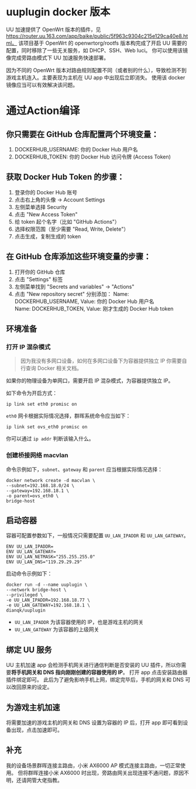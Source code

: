 # uuplugin docker 版本

UU 加速提供了 OpenWrt 版本的插件，见 https://router.uu.163.com/app/baike/public/5f963c9304c215e129ca40e8.html。
该项目基于 OpenWrt 的 openwrtorg/rootfs 版本构完成了开启 UU 需要的配置，同时移除了一些无关服务，如 DHCP、SSH、Web luci。
你可以使用该镜像完成旁路由模式下 UU 加速服务快速部署。

因为不同的 OpenWrt 版本对路由规则配置不同（或者别的什么），导致检测不到游戏主机连入。主要表现为主机在 UU app 中出现后立即消失。
使用该 docker 镜像应当可以有效解决该问题。

# 通过Action编译
## 你只需要在 GitHub 仓库配置两个环境变量：

1. DOCKERHUB_USERNAME: 你的 Docker Hub 用户名
2. DOCKERHUB_TOKEN: 你的 Docker Hub 访问令牌 (Access Token)
## 获取 Docker Hub Token 的步骤：

1. 登录你的 Docker Hub 账号
2. 点击右上角的头像 -> Account Settings
3. 左侧菜单选择 Security
4. 点击 "New Access Token"
5. 给 token 起个名字（比如 "GitHub Actions"）
6. 选择权限范围（至少需要 "Read, Write, Delete"）
7. 点击生成，复制生成的 token
## 在 GitHub 仓库添加这些环境变量的步骤：

1. 打开你的 GitHub 仓库
2. 点击 "Settings" 标签
3. 左侧菜单找到 "Secrets and variables" -> "Actions"
4. 点击 "New repository secret"
分别添加：
  Name: DOCKERHUB_USERNAME, Value: 你的 Docker Hub 用户名    
  Name: DOCKERHUB_TOKEN, Value: 刚才生成的 Docker Hub token

## 环境准备

### 打开 IP 混杂模式

> 因为我没有多网口设备，如何在多网口设备下为容器提供独立 IP 你需要自行查询 Docker 相关文档。

如果你的物理设备为单网口，需要开启 IP 混杂模式，为容器提供独立 IP。

如下命令为开启方式：

```
ip link set eth0 promisc on
```

`eth0` 网卡根据实际情况选择，群晖系统命令应当如下：

```
ip link set ovs_eth0 promisc on
```

你可以通过 `ip addr` 判断该输入什么。

### 创建桥接网络 macvlan

命令示例如下，`subnet`、`gateway` 和 `parent` 应当根据实际情况选择：

```
docker network create -d macvlan \
--subnet=192.168.18.0/24 \
--gateway=192.168.18.1 \
-o parent=ovs_eth0 \
bridge-host
```

## 启动容器

容器可配置参数如下，一般情况只需要配置 `UU_LAN_IPADDR` 和 `UU_LAN_GATEWAY`。

```
ENV UU_LAN_IPADDR=
ENV UU_LAN_GATEWAY=
ENV UU_LAN_NETMASK="255.255.255.0"
ENV UU_LAN_DNS="119.29.29.29"
```

启动命令示例如下：

```
docker run -d --name uuplugin \
--network bridge-host \
--privileged \
-e UU_LAN_IPADDR=192.168.18.77 \
-e UU_LAN_GATEWAY=192.168.18.1 \
dianqk/uuplugin
```

- `UU_LAN_IPADDR` 为该容器使用的 IP，也是游戏主机的网关
- `UU_LAN_GATEWAY` 为该容器的上级网关

## 绑定 UU 服务

UU 主机加速 app 会检测手机网关进行通信判断是否安装的 UU 插件，所以你需要**将手机网关和 DNS 指向刚刚创建的容器使用的 IP**。
打开 app 点击安装路由器插件绑定即可。
此后为了避免影响手机上网，绑定完毕后，手机的网关和 DNS 可以改回原来的设定。

## 为游戏主机加速

将需要加速的游戏主机的网关和 DNS 设置为容器的 IP 后，打开 app 即可看到设备出现，点击加速即可。

## 补充

我的设备场景群晖连接主路由，小米 AX6000 AP 模式连接主路由，一切正常使用。
但将群晖连接小米 AX6000 时出现，旁路由网关出现连接不通问题，原因不明，还请网管大佬指教。
